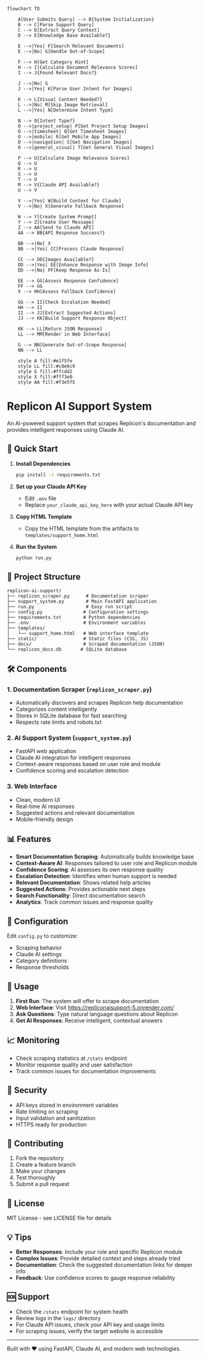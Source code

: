 ```mermaid
flowchart TD

    A[User Submits Query] --> B{System Initialization}
    B --> C[Parse Support Query]
    C --> D[Extract Query Context]
    D --> E{Knowledge Base Available?}
    
    E -->|Yes| F[Search Relevant Documents]
    E -->|No| G[Handle Out-of-Scope]
    
    F --> H[Get Category Hint]
    H --> I[Calculate Document Relevance Scores]
    I --> J{Found Relevant Docs?}
    
    J -->|No| G
    J -->|Yes| K[Parse User Intent for Images]
    
    K --> L{Visual Content Needed?}
    L -->|No| M[Skip Image Retrieval]
    L -->|Yes| N[Determine Intent Type]
    
    N --> O{Intent Type?}
    O -->|project_setup| P[Get Project Setup Images]
    O -->|timesheet| Q[Get Timesheet Images]
    O -->|mobile| R[Get Mobile App Images]
    O -->|navigation| S[Get Navigation Images]
    O -->|general_visual| T[Get General Visual Images]
    
    P --> U[Calculate Image Relevance Scores]
    Q --> U
    R --> U
    S --> U
    T --> U
    M --> V{Claude API Available?}
    U --> V
    
    V -->|Yes| W[Build Context for Claude]
    V -->|No| X[Generate Fallback Response]
    
    W --> Y[Create System Prompt]
    Y --> Z[Create User Message]
    Z --> AA[Send to Claude API]
    AA --> BB{API Response Success?}
    
    BB -->|No| X
    BB -->|Yes| CC[Process Claude Response]
    
    CC --> DD{Images Available?}
    DD -->|Yes| EE[Enhance Response with Image Info]
    DD -->|No| FF[Keep Response As-Is]
    
    EE --> GG[Assess Response Confidence]
    FF --> GG
    X --> HH[Assess Fallback Confidence]
    
    GG --> II[Check Escalation Needed]
    HH --> II
    II --> JJ[Extract Suggested Actions]
    JJ --> KK[Build Support Response Object]
    
    KK --> LL[Return JSON Response]
    LL --> MM[Render in Web Interface]
    
    G --> NN[Generate Out-of-Scope Response]
    NN --> LL
    
    style A fill:#e1f5fe
    style LL fill:#c8e6c9
    style G fill:#ffcdd2
    style X fill:#fff3e0
    style AA fill:#f3e5f5
```






# Replicon AI Support System

An AI-powered support system that scrapes Replicon's documentation and provides intelligent responses using Claude AI.

## 🚀 Quick Start

1. **Install Dependencies**
   ```bash
   pip install -r requirements.txt
   ```

2. **Set up your Claude API Key**
   - Edit `.env` file
   - Replace `your_claude_api_key_here` with your actual Claude API key

3. **Copy HTML Template**
   - Copy the HTML template from the artifacts to `templates/support_home.html`

4. **Run the System**
   ```bash
   python run.py
   ```

## 📁 Project Structure

```
replicon-ai-support/
├── replicon_scraper.py      # Documentation scraper
├── support_system.py        # Main FastAPI application
├── run.py                   # Easy run script
├── config.py               # Configuration settings
├── requirements.txt        # Python dependencies
├── .env                    # Environment variables
├── templates/
│   └── support_home.html   # Web interface template
├── static/                 # Static files (CSS, JS)
├── docs/                   # Scraped documentation (JSON)
└── replicon_docs.db       # SQLite database
```

## 🛠️ Components

### 1. Documentation Scraper (`replicon_scraper.py`)
- Automatically discovers and scrapes Replicon help documentation
- Categorizes content intelligently
- Stores in SQLite database for fast searching
- Respects rate limits and robots.txt

### 2. AI Support System (`support_system.py`)
- FastAPI web application
- Claude AI integration for intelligent responses
- Context-aware responses based on user role and module
- Confidence scoring and escalation detection

### 3. Web Interface
- Clean, modern UI
- Real-time AI responses
- Suggested actions and relevant documentation
- Mobile-friendly design

## 📊 Features

- **Smart Documentation Scraping**: Automatically builds knowledge base
- **Context-Aware AI**: Responses tailored to user role and Replicon module
- **Confidence Scoring**: AI assesses its own response quality
- **Escalation Detection**: Identifies when human support is needed
- **Relevant Documentation**: Shows related help articles
- **Suggested Actions**: Provides actionable next steps
- **Search Functionality**: Direct documentation search
- **Analytics**: Track common issues and response quality

## 🔧 Configuration

Edit `config.py` to customize:
- Scraping behavior
- Claude AI settings
- Category definitions
- Response thresholds

## 🚦 Usage

1. **First Run**: The system will offer to scrape documentation
2. **Web Interface**: Visit https://repliconaisupport-5.onrender.com/
3. **Ask Questions**: Type natural language questions about Replicon
4. **Get AI Responses**: Receive intelligent, contextual answers

## 📈 Monitoring

- Check scraping statistics at `/stats` endpoint
- Monitor response quality and user satisfaction
- Track common issues for documentation improvements

## 🔐 Security

- API keys stored in environment variables
- Rate limiting on scraping
- Input validation and sanitization
- HTTPS ready for production

## 🤝 Contributing

1. Fork the repository
2. Create a feature branch
3. Make your changes
4. Test thoroughly
5. Submit a pull request

## 📝 License

MIT License - see LICENSE file for details

## 💡 Tips

- **Better Responses**: Include your role and specific Replicon module
- **Complex Issues**: Provide detailed context and steps already tried
- **Documentation**: Check the suggested documentation links for deeper info
- **Feedback**: Use confidence scores to gauge response reliability

## 🆘 Support

- Check the `/stats` endpoint for system health
- Review logs in the `logs/` directory
- For Claude API issues, check your API key and usage limits
- For scraping issues, verify the target website is accessible

---

Built with ❤️ using FastAPI, Claude AI, and modern web technologies.



